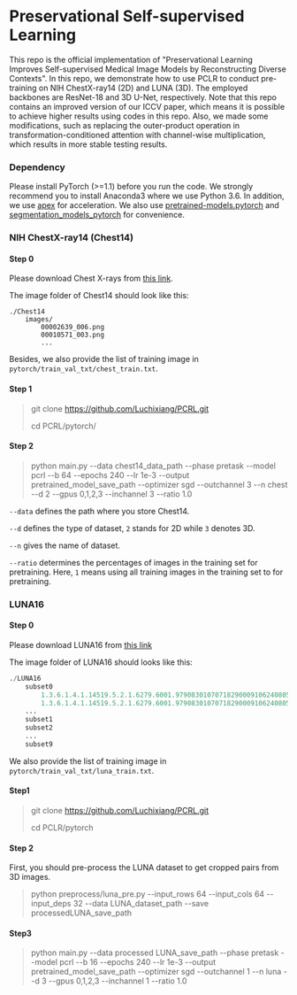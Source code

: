 # Preservational Self-supervised Learning
This repo is the official implementation of "Preservational Learning Improves Self-supervised Medical Image Models by Reconstructing Diverse Contexts". In this repo, we demonstrate how to use PCLR to conduct pre-training on NIH ChestX-ray14 (2D) and LUNA (3D). The employed backbones are ResNet-18 and 3D U-Net, respectively. Note that this repo contains an improved version of our ICCV paper, which means it is possible to achieve higher results using codes in this repo. Also, we made some modifications, such as replacing the outer-product operation in transformation-conditioned attention with channel-wise multiplication, which results in more stable testing results.
### Dependency
Please install PyTorch (>=1.1) before you run the code. We strongly recommend you to install Anaconda3 where we use Python 3.6. In addition, we use [apex](https://github.com/NVIDIA/apex) for acceleration.	We also use [pretrained-models.pytorch](https://github.com/Cadene/pretrained-models.pytorch) and [segmentation_models_pytorch](https://github.com/qubvel/segmentation_models.pytorch) for convenience. 

### NIH ChestX-ray14 (Chest14)

#### Step 0

Please download Chest X-rays from [this link](https://nihcc.app.box.com/v/ChestXray-NIHCC).

The image folder of Chest14 should look like this:

```.python
./Chest14
	images/
		00002639_006.png
		00010571_003.png
		...
```

Besides, we also provide the list of training image in ``pytorch/train_val_txt/chest_train.txt``.

#### Step 1
> git clone https://github.com/Luchixiang/PCRL.git
>
> cd PCRL/pytorch/

#### Step 2

> python main.py --data chest14_data_path --phase pretask --model pcrl --b 64 --epochs 240 --lr 1e-3 --output  pretrained_model_save_path --optimizer sgd --outchannel 3 --n chest --d 2 --gpus 0,1,2,3 --inchannel 3 --ratio 1.0 

``--data`` defines the path where you store Chest14.

``--d`` defines the type of dataset, ``2`` stands for 2D while ``3`` denotes 3D.

``--n`` gives the name of dataset.

``--ratio`` determines the percentages of images in the training set for pretraining. Here, ``1`` means using all training images in the training set to for pretraining.

### LUNA16

#### Step 0

Please download LUNA16 from [this link](https://luna16.grand-challenge.org/Download/)

The image folder of LUNA16 should looks like this:

```python
./LUNA16
	subset0		     		   	
		1.3.6.1.4.1.14519.5.2.1.6279.6001.979083010707182900091062408058.raw
		1.3.6.1.4.1.14519.5.2.1.6279.6001.979083010707182900091062408058.mhd
  	...
	subset1
	subset2
	...
	subset9
```

We also provide the list of training image in ``pytorch/train_val_txt/luna_train.txt``.

#### Step1

> git clone https://github.com/Luchixiang/PCRL.git
>
> cd PCLR/pytorch

#### Step 2

First, you should pre-process the LUNA dataset to get cropped pairs from 3D images.

> python preprocess/luna_pre.py --input_rows 64 --input_cols 64 --input_deps 32 --data LUNA_dataset_path --save processedLUNA_save_path

#### Step3

> python main.py --data processed LUNA_save_path --phase pretask --model pcrl --b 16 --epochs 240 --lr 1e-3 --output pretrained_model_save_path --optimizer sgd --outchannel 1 --n luna --d 3 --gpus 0,1,2,3 --inchannel 1 --ratio 1.0


